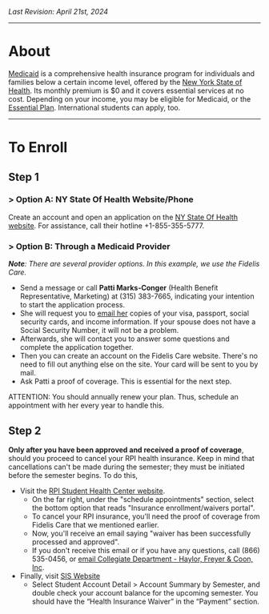 _Last Revision: April 21st, 2024_

---
# About
[Medicaid](https://info.nystateofhealth.ny.gov/Medicaid) is a comprehensive health insurance program for individuals and families below a certain income level, offered by the [New York State of Health](https://nystateofhealth.ny.gov/). Its monthly premium is $0 and it covers essential services at no cost. Depending on your income, you may be eligible for Medicaid, or the [Essential Plan](https://info.nystateofhealth.ny.gov/EssentialPlan). International students can apply, too.

---
# To Enroll

## Step 1
### > Option A: NY State Of Health Website/Phone
Create an account and open an application on the [NY State Of Health website](https://nystateofhealth.ny.gov/). For assistance, call their hotline +1-855-355-5777.

### > Option B: Through a Medicaid Provider
_**Note**: There are several provider options. In this example, we use the Fidelis Care._
- Send a message or call **Patti Marks-Conger** (Health Benefit Representative, Marketing) at (315) 383-7665, indicating your intention to start the application process.
- She will request you to [email her](mailto:pmarks-conger@fideliscare.org) copies of your visa, passport, social security cards, and income information. If your spouse does not have a Social Security Number, it will not be a problem.
- Afterwards, she will contact you to answer some questions and complete the application together.
- Then you can create an account on the Fidelis Care website. There's no need to fill out anything else on the site. Your card will be sent to you by mail.
- Ask Patti a proof of coverage. This is essential for the next step.

ATTENTION: You should annually renew your plan. Thus, schedule an appointment with her every year to handle this.

## Step 2

**Only after you have been approved and received a proof of coverage**, should you proceed to cancel your RPI health insurance. Keep in mind that cancellations can't be made during the semester; they must be initiated before the semester begins. To do this,

- Visit the [RPI Student Health Center website](https://haylor.com/college/rensselaer-polytechnic-institute-rpi/).
	- On the far right, under the "schedule appointments" section, select the bottom option that reads "Insurance enrollment/waivers portal".
	- To cancel your RPI insurance, you'll need the proof of coverage from Fidelis Care that we mentioned earlier.
	- Now, you'll receive an email saying "waiver has been successfully processed and approved".
	- If you don't receive this email or if you have any questions, call (866) 535-0456, or [email Collegiate Department - Haylor, Freyer & Coon, Inc](mailto:student@haylor.com).
- Finally, visit [SIS Website](http://sis.rpi.edu)
	- Select Student Account Detail > Account Summary by Semester, and double check your account balance for the upcoming semester. You should have the “Health Insurance Waiver” in the “Payment” section.